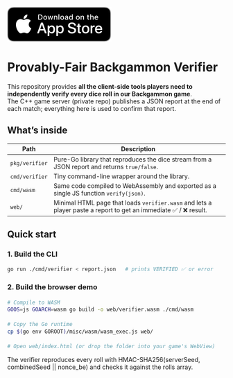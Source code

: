 [![Download Backgammon GO: Fair Dice from AppStore](img/stores/app-store.svg)](https://apps.apple.com/app/id6739750400)

# Provably-Fair Backgammon Verifier

This repository provides **all the client-side tools players need to independently
verify every dice roll in our Backgammon game**.  
The C++ game server (private repo) publishes a JSON report at the end of each
match; everything here is used to confirm that report.

## What’s inside

| Path | Description |
|------|-------------|
| `pkg/verifier` | Pure-Go library that reproduces the dice stream from a JSON report and returns `true/false`. |
| `cmd/verifier` | Tiny command-line wrapper around the library. |
| `cmd/wasm` | Same code compiled to WebAssembly and exported as a single JS function `verify(json)`. |
| `web/` | Minimal HTML page that loads `verifier.wasm` and lets a player paste a report to get an immediate ✅ / ❌ result. |


## Quick start

### 1. Build the CLI

```bash
go run ./cmd/verifier < report.json   # prints VERIFIED ✅ or error
```

### 2. Build the browser demo

```bash
# Compile to WASM
GOOS=js GOARCH=wasm go build -o web/verifier.wasm ./cmd/wasm

# Copy the Go runtime
cp $(go env GOROOT)/misc/wasm/wasm_exec.js web/

# Open web/index.html (or drop the folder into your game's WebView)
```

The verifier reproduces every roll with HMAC-SHA256(serverSeed, combinedSeed || nonce_be) and checks it against the rolls array.
